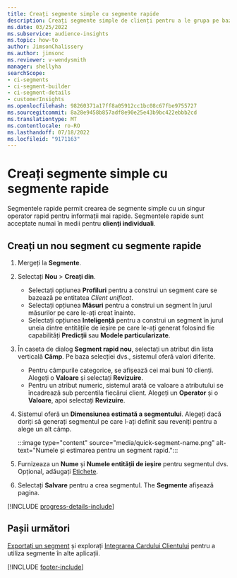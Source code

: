 ```yaml
---
title: Creați segmente simple cu segmente rapide
description: Creați segmente simple de clienți pentru a le grupa pe baza diferitelor atribute.
ms.date: 03/25/2022
ms.subservice: audience-insights
ms.topic: how-to
author: JimsonChalissery
ms.author: jimsonc
ms.reviewer: v-wendysmith
manager: shellyha
searchScope:
- ci-segments
- ci-segment-builder
- ci-segment-details
- customerInsights
ms.openlocfilehash: 98260371a17ff8a05912cc1bc08c67fbe9755727
ms.sourcegitcommit: 8a28e9458b857adf8e90e25e43b9bc422ebbb2cd
ms.translationtype: MT
ms.contentlocale: ro-RO
ms.lasthandoff: 07/18/2022
ms.locfileid: "9171163"
---
```

# <a name="create-simple-segments-with-quick-segments"></a>Creați segmente simple cu segmente rapide

Segmentele rapide permit crearea de segmente simple cu un singur operator rapid pentru informații mai rapide. Segmentele rapide sunt acceptate numai în medii pentru **clienți individuali**.

## <a name="create-a-new-segment-with-quick-segments"></a>Creați un nou segment cu segmente rapide

1. Mergeți la **Segmente**.

1. Selectați **Nou** > **Creați din**.
   - Selectați opțiunea **Profiluri** pentru a construi un segment care se bazează pe entitatea *Client unificat*.
   - Selectați opțiunea **Măsuri** pentru a construi un segment în jurul măsurilor pe care le-ați creat înainte.
   - Selectați opțiunea **Inteligență** pentru a construi un segment în jurul uneia dintre entitățile de ieșire pe care le-ați generat folosind fie capabilități **Predicții** sau **Modele particularizate**.

1. În caseta de dialog **Segment rapid nou**, selectați un atribut din lista verticală **Câmp**. Pe baza selecției dvs., sistemul oferă valori diferite.
   - Pentru câmpurile categorice, se afișează cei mai buni 10 clienți. Alegeți o **Valoare** și selectați **Revizuire**.
   - Pentru un atribut numeric, sistemul arată ce valoare a atributului se încadrează sub percentila fiecărui client. Alegeți un **Operator** și o **Valoare**, apoi selectați **Revizuire**.

1. Sistemul oferă un **Dimensiunea estimată a segmentului**. Alegeți dacă doriți să generați segmentul pe care l-ați definit sau reveniți pentru a alege un alt câmp.

   :::image type="content" source="media/quick-segment-name.png" alt-text="Numele și estimarea pentru un segment rapid.":::

1. Furnizeaza un **Nume** și **Numele entității de ieșire** pentru segmentul dvs. Opțional, adăugați [Etichete](work-with-tags-columns.md#manage-tags).

1. Selectați **Salvare** pentru a crea segmentul. The **Segmente** afișează pagina.

[!INCLUDE [progress-details-include](includes/progress-details-pane.md)]

## <a name="next-steps"></a>Pașii următori

[Exportați un segment](export-destinations.md) și explorați [Integrarea Cardului Clientului](customer-card-add-in.md) pentru a utiliza segmente în alte aplicații.

[!INCLUDE [footer-include](includes/footer-banner.md)]

